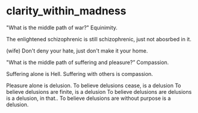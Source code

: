 # clarity_within_madness

"What is the middle path of war?"
Equinimity.

The enlightened schizophrenic is still schizophrenic, just not abosrbed in it.

(wife) Don't deny your hate, just don't make it your home.

"What is the middle path of suffering and pleasure?”
Compassion.

Suffering alone is Hell. Suffering with others is compassion.

Pleasure alone is delusion. 
To believe delusions cease, is a delusion
To believe delusions are finite, is a delusion
To believe delusions are delusions is a delusion, in that..
To believe delusions are without purpose is a delusion.
